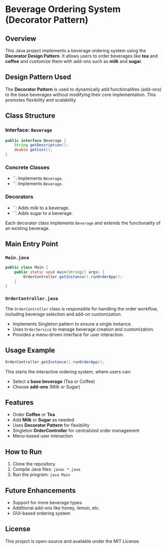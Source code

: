 # Beverage Ordering System (Decorator Pattern)

## Overview

This Java project implements a beverage ordering system using the **Decorator Design Pattern**. It allows users to order beverages like **tea** and **coffee** and customize them with add-ons such as **milk** and **sugar**.

## Design Pattern Used

The **Decorator Pattern** is used to dynamically add functionalities (add-ons) to the base beverages without modifying their core implementation. This promotes flexibility and scalability.

## Class Structure

### Interface: `Beverage`

```java
public interface Beverage {
    String getDescription();
    double getCost();
}
```

### Concrete Classes

- \`\`: Implements `Beverage`.
- \`\`: Implements `Beverage`.

### Decorators

- \`\`: Adds milk to a beverage.
- \`\`: Adds sugar to a beverage.

Each decorator class implements `Beverage` and extends the functionality of an existing beverage.

## Main Entry Point

### `Main.java`

```java
public class Main {
    public static void main(String[] args) {
        OrderController.getInstance().runOrderApp();
    }
}
```

### `OrderController.java`

The `OrderController` class is responsible for handling the order workflow, including beverage selection and add-on customization.

- Implements Singleton pattern to ensure a single instance.
- Uses `OrderService` to manage beverage creation and customization.
- Provides a menu-driven interface for user interaction.

## Usage Example

```java
OrderController.getInstance().runOrderApp();
```

This starts the interactive ordering system, where users can:

- Select a **base beverage** (Tea or Coffee)
- Choose **add-ons** (Milk or Sugar)

## Features

- Order **Coffee** or **Tea**
- Add **Milk** or **Sugar** as needed
- Uses **Decorator Pattern** for flexibility
- Singleton **OrderController** for centralized order management
- Menu-based user interaction

## How to Run

1. Clone the repository.
2. Compile Java files: `javac *.java`
3. Run the program: `java Main`

## Future Enhancements

- Support for more beverage types
- Additional add-ons like honey, lemon, etc.
- GUI-based ordering system

## License

This project is open-source and available under the MIT License.

